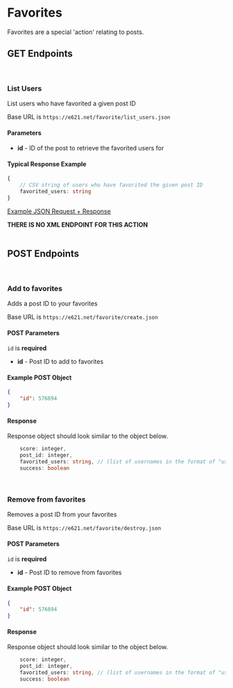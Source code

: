 # Favorites

Favorites are a special 'action' relating to posts.


## GET Endpoints
</br>

### List Users

List users who have favorited a given post ID

Base URL is `https://e621.net/favorite/list_users.json`

#### Parameters

- **id** - ID of the post to retrieve the favorited users for

#### Typical Response Example

```typescript
{   
    // CSV string of users who have favorited the given post ID
    favorited_users: string
}
```

[Example JSON Request + Response](https://e621.net/favorite/list_users.json?id=115)

**THERE IS NO XML ENDPOINT FOR THIS ACTION**
</br>
</br>

## POST Endpoints
</br>

### Add to favorites

Adds a post ID to your favorites

Base URL is `https://e621.net/favorite/create.json`

#### POST Parameters

`id` is **required**

- **id** - Post ID to add to favorites

#### Example POST Object

```json
{
    "id": 576894
}
```

#### Response

Response object should look similar to the object below.

```typescript
    score: integer,
    post_id: integer,
    favorited_users: string, // (list of usernames in the format of "user1,user2,user3")
    success: boolean
```

</br>

### Remove from favorites

Removes a post ID from your favorites

Base URL is `https://e621.net/favorite/destroy.json`

#### POST Parameters

`id` is **required**

- **id** - Post ID to remove from favorites

#### Example POST Object

```json
{
    "id": 576894
}
```

#### Response

Response object should look similar to the object below.

```typescript
    score: integer,
    post_id: integer,
    favorited_users: string, // (list of usernames in the format of "user1,user2,user3")
    success: boolean
```

